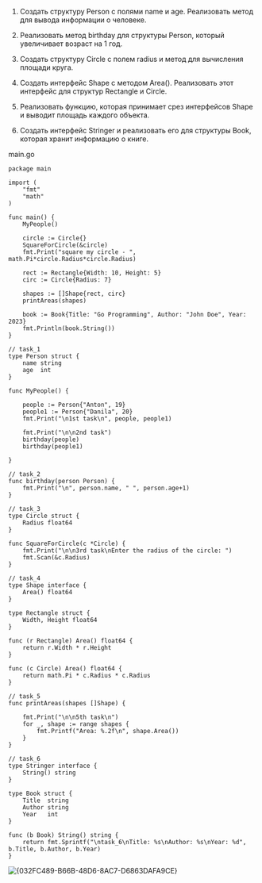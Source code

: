 1. Создать структуру Person с полями name и age. Реализовать метод для вывода информации о человеке.

2. Реализовать метод birthday для структуры Person, который увеличивает возраст на 1 год.

3. Создать структуру Circle с полем radius и метод для вычисления площади круга.

4. Создать интерфейс Shape с методом Area(). Реализовать этот интерфейс для структур Rectangle и Circle.

5. Реализовать функцию, которая принимает срез интерфейсов Shape и выводит площадь каждого объекта.

6. Создать интерфейс Stringer и реализовать его для структуры Book, которая хранит информацию о книге.

main.go 
```
package main

import (
	"fmt"
	"math"
)

func main() {
	MyPeople()

	circle := Circle{}
	SquareForCircle(&circle)
	fmt.Print("square my circle - ", math.Pi*circle.Radius*circle.Radius)

	rect := Rectangle{Width: 10, Height: 5}
	circ := Circle{Radius: 7}

	shapes := []Shape{rect, circ}
	printAreas(shapes)

	book := Book{Title: "Go Programming", Author: "John Doe", Year: 2023}
	fmt.Println(book.String())
}

// task_1
type Person struct {
	name string
	age  int
}

func MyPeople() {

	people := Person{"Anton", 19}
	people1 := Person{"Danila", 20}
	fmt.Print("\n1st task\n", people, people1)

	fmt.Print("\n\n2nd task")
	birthday(people)
	birthday(people1)

}

// task_2
func birthday(person Person) {
	fmt.Print("\n", person.name, " ", person.age+1)
}

// task_3
type Circle struct {
	Radius float64
}

func SquareForCircle(c *Circle) {
	fmt.Print("\n\n3rd task\nEnter the radius of the circle: ")
	fmt.Scan(&c.Radius)
}

// task_4
type Shape interface {
	Area() float64
}

type Rectangle struct {
	Width, Height float64
}

func (r Rectangle) Area() float64 {
	return r.Width * r.Height
}

func (c Circle) Area() float64 {
	return math.Pi * c.Radius * c.Radius
}

// task_5
func printAreas(shapes []Shape) {

	fmt.Print("\n\n5th task\n")
	for _, shape := range shapes {
		fmt.Printf("Area: %.2f\n", shape.Area())
	}
}

// task_6
type Stringer interface {
	String() string
}

type Book struct {
	Title  string
	Author string
	Year   int
}

func (b Book) String() string {
	return fmt.Sprintf("\ntask_6\nTitle: %s\nAuthor: %s\nYear: %d", b.Title, b.Author, b.Year)
}

```
![{032FC489-B66B-48D6-8AC7-D6863DAFA9CE}](https://github.com/user-attachments/assets/bc1ea3c7-bd44-4e81-bd2b-c470a8629d9b)
